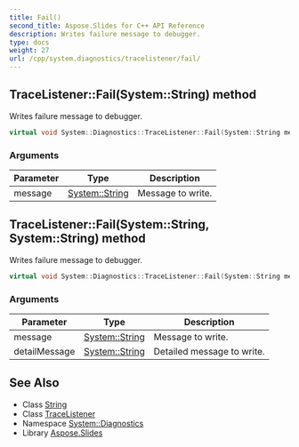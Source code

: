 ```yaml
---
title: Fail()
second_title: Aspose.Slides for C++ API Reference
description: Writes failure message to debugger.
type: docs
weight: 27
url: /cpp/system.diagnostics/tracelistener/fail/
---
```

## TraceListener::Fail(System::String) method


Writes failure message to debugger.

```cpp
virtual void System::Diagnostics::TraceListener::Fail(System::String message)
```


### Arguments

| Parameter | Type | Description |
| --- | --- | --- |
| message | [System::String](../../../system/string/) | Message to write. |

## TraceListener::Fail(System::String, System::String) method


Writes failure message to debugger.

```cpp
virtual void System::Diagnostics::TraceListener::Fail(System::String message, System::String detailMessage)
```


### Arguments

| Parameter | Type | Description |
| --- | --- | --- |
| message | [System::String](../../../system/string/) | Message to write. |
| detailMessage | [System::String](../../../system/string/) | Detailed message to write. |

## See Also

* Class [String](../../system/string/)
* Class [TraceListener](./)
* Namespace [System::Diagnostics](../)
* Library [Aspose.Slides](../../)